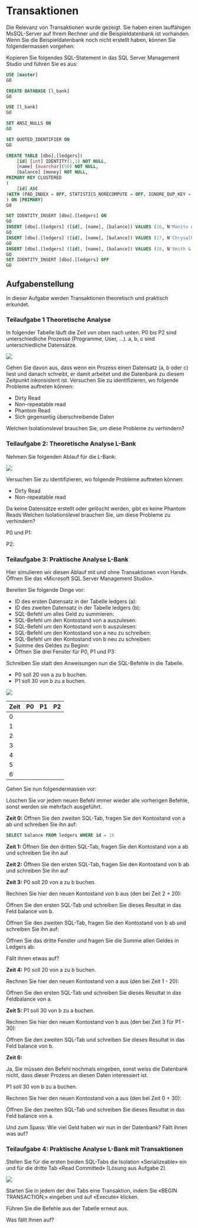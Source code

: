 # Transaktionen

Die Relevanz von Transaktionen wurde gezeigt. Sie haben einen lauffähigen MsSQL-Server auf Ihrem Rechner und die Beispieldatenbank ist vorhanden.
Wenn Sie die Beispieldatenbank noch nicht erstellt haben, können Sie
folgendermassen vorgehen:

Kopieren Sie folgendes SQL-Statement in das SQL Server Management Studio und führen Sie es aus:

```sql
USE [master]
GO

CREATE DATABASE [l_bank]
GO

USE [l_bank]
GO

SET ANSI_NULLS ON
GO

SET QUOTED_IDENTIFIER ON
GO

CREATE TABLE [dbo].[ledgers](
	[id] [int] IDENTITY(1,1) NOT NULL,
	[name] [nvarchar](50) NOT NULL,
	[balance] [money] NOT NULL,
PRIMARY KEY CLUSTERED 
(
	[id] ASC
)WITH (PAD_INDEX = OFF, STATISTICS_NORECOMPUTE = OFF, IGNORE_DUP_KEY = OFF, ALLOW_ROW_LOCKS = ON, ALLOW_PAGE_LOCKS = ON, OPTIMIZE_FOR_SEQUENTIAL_KEY = OFF) ON [PRIMARY]
) ON [PRIMARY]
GO

SET IDENTITY_INSERT [dbo].[ledgers] ON 
GO
INSERT [dbo].[ledgers] ([id], [name], [balance]) VALUES (16, N'Manitu AG', 100.0000)
GO
INSERT [dbo].[ledgers] ([id], [name], [balance]) VALUES (17, N'Chrysalkis GmbH', 200.0000)
GO
INSERT [dbo].[ledgers] ([id], [name], [balance]) VALUES (18, N'Smith & Co KG', 300.0000)
GO
SET IDENTITY_INSERT [dbo].[ledgers] OFF
GO

```

## Aufgabenstellung
In dieser Aufgabe werden Transaktionen theoretisch und praktisch erkundet.
### Teilaufgabe 1 Theoretische Analyse
In folgender Tabelle läuft die Zeit von oben nach unten. P0 bis P2 sind unterschiedliche Prozesse (Programme, User, …).
a, b, c sind unterschiedliche Datensätze.

![](2024-11-22-09-52-36.png)


Gehen Sie davon aus, dass wenn ein Prozess einen Datensatz (a, b oder c) liest
und danach schreibt, er damit arbeitet und die Datenbank zu diesem Zeitpunkt
inkonsistent ist.
Versuchen Sie zu identifizieren, wo folgende Probleme auftreten können:
- Dirty Read
- Non-repeatable read
- Phantom Read
- Sich gegenseitig überschreibende Daten

Welchen Isolationslevel brauchen Sie, um diese Probleme zu verhindern?

### Teilaufgabe 2: Theoretische Analyse L-Bank

Nehmen Sie folgenden Ablauf für die L-Bank:

![](2024-11-22-09-57-22.png)

Versuchen Sie zu identifizieren, wo folgende Probleme auftreten können:
- Dirty Read
- Non-repeatable read

Da keine Datensätze erstellt oder gelöscht werden, gibt es keine Phantom
Reads Welchen Isolationslevel brauchen Sie, um diese Probleme zu verhindern?

P0 und P1:

P2:

### Teilaufgabe 3: Praktische Analyse L-Bank

Hier simulieren wir diesen Ablauf mit und ohne Transaktionen «von Hand».
Öffnen Sie das «Microsoft SQL Server Management Studio».

Bereiten Sie folgende Dinge vor:

- ID des ersten Datensatz in der Tabelle ledgers (a):
- ID des zweiten Datensatz in der Tabelle ledgers (b):
- SQL-Befehl um alles Geld zu summieren:
- SQL-Befehl um den Kontostand von a auszulesen:
- SQL-Befehl um den Kontostand von b auszulesen:
- SQL-Befehl um den Kontostand von a neu zu schreiben:
- SQL-Befehl um den Kontostand von b neu zu schreiben:
- Summe des Geldes zu Beginn:
- Öffnen Sie drei Fenster für P0, P1 und P3:

Schreiben Sie statt den Anweisungen nun die SQL-Befehle in die Tabelle.
- P0 soll 20 von a zu b buchen.
- P1 soll 30 von b zu a buchen.

![](2024-11-22-10-07-21.png)

| Zeit | P0 | P1 | P2 |
| --- | --- | --- | --- |
| 0 | | | |
| 1 | | | |
| 2 | | | |
| 3 | | | |
| 4 | | | |
| 5 | | | |
| 6 | | | |

Gehen Sie nun folgendermassen vor:

Löschen Sie vor jedem neuen Befehl immer wieder alle vorherigen Befehle,
sonst werden sie mehrfach ausgeführt.

**Zeit 0:**
Öffnen Sie den zweiten SQL-Tab, fragen Sie den Kontostand von a ab und schreiben Sie ihn auf:
```sql
SELECT balance FROM ledgers WHERE id = 16
```

**Zeit 1:**
Öffnen Sie den dritten SQL-Tab, fragen Sie den Kontostand von a ab und schreiben Sie ihn auf

**Zeit 2:**
Öffnen Sie den ersten SQL-Tab, fragen Sie den Kontostand von b ab und schreiben Sie ihn auf

**Zeit 3:**
P0 soll 20 von a zu b buchen.

Rechnen Sie hier den neuen Kontostand von b aus (den bei Zeit 2 + 20):

Öffnen Sie den ersten SQL-Tab und schreiben Sie dieses Resultat in das Feld balance von b.

Öffnen Sie den zweiten SQL-Tab, fragen Sie den Kontostand von b ab und schreiben Sie ihn auf:

Öffnen Sie das dritte Fenster und fragen Sie die Summe allen Geldes in Ledgers ab:

Fällt ihnen etwas auf?

**Zeit 4:**
P0 soll 20 von a zu b buchen.

Rechnen Sie hier den neuen Kontostand von a aus (den bei Zeit 1 - 20):

Öffnen Sie den ersten SQL-Tab und schreiben Sie dieses Resultat in das Feldbalance von a.

**Zeit 5:**
P1 soll 30 von b zu a buchen.

Rechnen Sie hier den neuen Kontostand von b aus (den bei Zeit 3 für P1 - 30):

Öffnen Sie den zweiten SQL-Tab und schreiben Sie dieses Resultat in das Feld balance von b.

**Zeit 6:**

Ja, Sie müssen den Befehl nochmals eingeben, sonst weiss die Datenbank nicht, dass dieser Prozess an diesen Daten interessiert ist.

P1 soll 30 von b zu a buchen.

Rechnen Sie hier den neuen Kontostand von a aus (den bei Zeit 0 + 30):

Öffnen Sie den zweiten SQL-Tab und schreiben Sie dieses Resultat in das Feld
balance von a.

Und zum Spass: Wie viel Geld haben wir nun in der Datenbank?
Fällt ihnen was auf?

### Teilaufgabe 4: Praktische Analyse L-Bank mit Transaktionen

Stellen Sie für die ersten beiden SQL-Tabs die Isolation «Serializeable» ein und für die dritte Tab «Read Committed» (Lösung aus Aufgabe 2).

![](2024-11-22-10-13-27.png)

Starten Sie in jedem der drei Tabs eine Transaktion, indem Sie «BEGIN TRANSACTION;» eingeben und auf «Execute» klicken.

Führen Sie die Befehle aus der Tabelle  erneut aus.

Was fällt Ihnen auf?